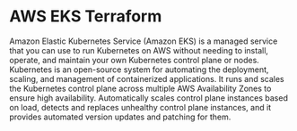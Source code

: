# AWS EKS Terraform

Amazon Elastic Kubernetes Service (Amazon EKS) is a managed service that you can use to run Kubernetes on AWS without needing to install, operate, and maintain your own Kubernetes control plane or nodes. Kubernetes is an open-source system for automating the deployment, scaling, and management of containerized applications. It runs and scales the Kubernetes control plane across multiple AWS Availability Zones to ensure high availability. Automatically scales control plane instances based on load, detects and replaces unhealthy control plane instances, and it provides automated version updates and patching for them.
